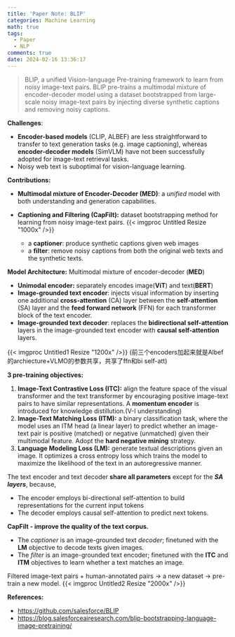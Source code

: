 ```yaml
---
title: 'Paper Note: BLIP'
categories: Machine Learning
math: true
tags:
  - Paper
  - NLP
comments: true
date: 2024-02-16 13:36:17
---
```


> BLIP, a unified Vision-language Pre-training framework to learn from noisy image-text pairs.
BLIP pre-trains a multimodal mixture of encoder-decoder model using a dataset bootstrapped from large-scale noisy image-text pairs by injecting diverse synthetic captions and removing noisy captions.

<!--more-->


**Challenges**:

- **Encoder-based models** (CLIP, ALBEF) are less straightforward to transfer to text generation tasks (e.g. image captioning), whereas **encoder-decoder models** (SimVLM) have not been successfully adopted for image-text retrieval tasks.
- Noisy web text is suboptimal for vision-language learning.

**Contributions:**

- **Multimodal mixture of Encoder-Decoder (MED)**: a *unified* model with both understanding and generation capabilities.
- **Captioning and Filtering (CapFilt):** dataset bootstrapping method for learning from noisy image-text pairs.
    {{< imgproc Untitled Resize "1000x" />}}
    
    - a **captioner**: produce synthetic captions given web images
    - a **filter**: remove noisy captions from both the original web texts and the synthetic texts.

**Model Architecture:** Multimodal mixture of encoder-decoder (**MED**)

- **Unimodal encoder:**  separately encodes image(**ViT**) and text(**BERT**)
- **Image-grounded text encoder**: injects visual information by inserting one additional **cross-attention** (CA)
layer between the **self-attention** (SA) layer and the **feed forward network** (FFN) for each transformer block of the text encoder.
- **Image-grounded text decoder**: replaces the **bidirectional self-attention** layers in the image-grounded text encoder with **causal self-attention** layers.

{{< imgproc Untitled1 Resize "1200x" />}}
(前三个encoders加起来就是Albef的archiecture+VLMO的参数共享，共享了ffn和bi self-att)

**3 pre-training objectives:**

1. **Image-Text Contrastive Loss (ITC):**  align the feature space of the visual transformer and the text transformer by encouraging positive image-text pairs to have similar representations. A **momentum encoder** is introduced for knowledge distillution.(V-I understanding)
2. **Image-Text Matching Loss (ITM):** a binary classification task, where the model uses an ITM head (a linear layer) to predict whether an image-text pair is positive (matched) or negative (unmatched) given their multimodal feature. Adopt the **hard negative mining** strategy.
3. **Language Modeling Loss (LM):** generate textual descriptions given an image. It optimizes a cross entropy loss which trains the model to maximize the likelihood of the text in an autoregressive manner. 

The text encoder and text decoder **share all parameters** except for the ***SA layers***, because,

- The encoder employs bi-directional self-attention to build representations for the current input tokens
- The decoder employs causal self-attention to predict next tokens.

**CapFilt - improve the quality of the text corpus.**

- The *captioner* is an image-grounded text *decoder*; finetuned with the **LM** objective to decode texts given images.
- The *filter* is an image-grounded text encoder; finetuned with the **ITC** and **ITM** objectives to learn whether a text matches an image.

Filtered image-text pairs + human-annotated pairs → a new dataset → pre-train a new model.
{{< imgproc Untitled2 Resize "2000x" />}}



**References:**

- https://github.com/salesforce/BLIP
- https://blog.salesforceairesearch.com/blip-bootstrapping-language-image-pretraining/